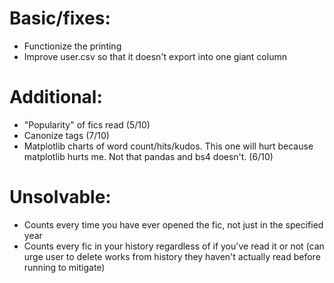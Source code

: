 # Basic/fixes:
* Functionize the printing
* Improve user.csv so that it doesn't export into one giant column

# Additional:
* "Popularity" of fics read (5/10)
* Canonize tags (7/10)
* Matplotlib charts of word count/hits/kudos. This one will hurt because matplotlib hurts me. Not that pandas and bs4 doesn't. (6/10)

# Unsolvable:
* Counts every time you have ever opened the fic, not just in the specified year
* Counts every fic in your history regardless of if you've read it or not (can urge user to delete works from history they haven't actually read before running to mitigate)
